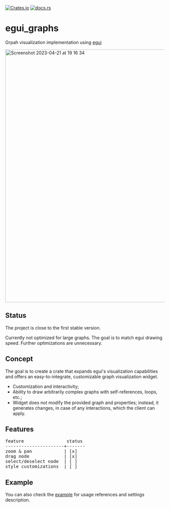 [![Crates.io](https://img.shields.io/crates/v/egui_graphs)](https://crates.io/crates/egui_graphs)
[![docs.rs](https://img.shields.io/docsrs/egui_graphs)](https://docs.rs/egui_graphs)

# egui_graphs
Grpah visualization implementation using [egui](https://github.com/emilk/egui)

<img width="798" alt="Screenshot 2023-04-21 at 19 16 34" src="https://user-images.githubusercontent.com/32969427/233673151-0072378d-25a4-4066-bbff-2042ddf6b3fe.png">

## Status
The project is close to the first stable version.

Currently not optimized for large graphs. The goal is to match egui drawing speed. Further optimizations are unnecessary.

## Concept
The goal is to create a crate that expands egui's visualization capabilities and offers an easy-to-integrate, customizable graph visualization widget.

* Customization and interactivity;
* Ability to draw arbitrarily complex graphs with self-references, loops, etc.;
* Widget does not modify the provided graph and properties; instead, it generates changes, in case of any interactions, which the client can apply.

## Features
<pre>
feature                status
----------------------+-------
zoom & pan            | [x]
drag node             | [x]
select/deselect node  | [ ]
style customizations  | [ ]
</pre>

## Example
You can also check the [example](https://github.com/blitzarx1/egui_graph/tree/master/example) for usage references and settings description.
